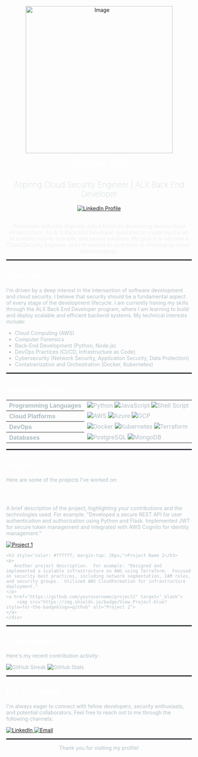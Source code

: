 <div align="center">
    <a href="https://github.com/SydneyGift">
        <img width="399" alt="Image" src="https://github.com/user-attachments/assets/04935bdd-7de4-48ae-a32d-bab11c91c5b3" />
    </a>
    <h1 style="color: #ffffff; margin-top: 10px;">Sydney Gift</h1>
    <h2 style="color: #b0bec5; font-weight: lighter;">Aspiring Cloud Security Engineer | ALX Back End Developer</h2>
    <a href="https://www.linkedin.com/in/sydney-gift?lipi=urn%3Ali%3Apage%3Ad_flagship3_profile_view_base_contact_details%3BA4UIJbE%2FR9GJOJiOZUhH1g%3D%3D" target="_blank">
        <img src="https://img.shields.io/badge/LinkedIn-%230077B5.svg?style=for-the-badge&logo=linkedin&logoColor=white" alt="LinkedIn Profile">
    </a>
   
</div>

<br>

<div align="center">
    <p style="color: #eeeeee; text-align: center; max-width: 600px;">
        Passionate software engineer with a focus on developing secure cloud infrastructure. An ALX Back End Developer dedicated to mastering the art of building robust, scalable, and secure solutions. My goal is to become a Cloud Security Engineer, and I'm excited to contribute to challenging cloud-based projects.
    </p>
</div>

<hr style="border: 1px solid #30363d;">

<h2 style="color: #ffffff;">About Me</h2>
<p style="color: #b0bec5;">
    I'm driven by a deep interest in the intersection of software development and cloud security. I believe that security should be a fundamental aspect of every stage of the development lifecycle. I am currently honing my skills through the ALX Back End Developer program, where I am learning to build and deploy scalable and efficient backend systems. My technical interests include:
</p>
<ul style="color: #b0bec5;">
    <li>Cloud Computing (AWS)</li>
    <li>Computer Forensics </li>
    <li>Back-End Development (Python, Node.js)</li>
    <li>DevOps Practices (CI/CD, Infrastructure as Code)</li>
    <li>Cybersecurity (Network Security, Application Security, Data Protection)</li>
    <li>Containerization and Orchestration (Docker, Kubernetes)</li>
</ul>

<hr style="border: 1px solid #30363d;">

<h2 style="color: #ffffff;">Technical Skills</h2>
<table style="width:100%; color: #b0bec5;">
  <tr>
    <th style="text-align:left">Programming Languages</th>
    <td>
        <img src="https://img.shields.io/badge/Python-3776AB?style=for-the-badge&logo=python&logoColor=white" alt="Python">
        <img src="https://img.shields.io/badge/JavaScript-F7DF1E?style=for-the-badge&logo=javascript&logoColor=black" alt="JavaScript">
        <img src="https://img.shields.io/badge/Shell_Script-121011?style=for-the-badge&logo=gnu-bash&logoColor=white" alt="Shell Script">
        </td>
  </tr>
  <tr>
    <th style="text-align:left">Cloud Platforms</th>
    <td>
        <img src="https://img.shields.io/badge/AWS-232F3E?style=for-the-badge&logo=amazon-aws&logoColor=white" alt="AWS">
        <img src="https://img.shields.io/badge/Azure-0078D7?style=for-the-badge&logo=microsoft-azure&logoColor=white" alt="Azure">
        <img src="https://img.shields.io/badge/GCP-4285F4?style=for-the-badge&logo=google-cloud&logoColor=white" alt="GCP">
    </td>
  </tr>
  <tr>
    <th style="text-align:left">DevOps</th>
    <td>
        <img src="https://img.shields.io/badge/Docker-2496ED?style=for-the-badge&logo=docker&logoColor=white" alt="Docker">
        <img src="https://img.shields.io/badge/Kubernetes-326DE6?style=for-the-badge&logo=kubernetes&logoColor=white" alt="Kubernetes">
        <img src="https://img.shields.io/badge/Terraform-7B42F0?style=for-the-badge&logo=terraform&logoColor=white" alt="Terraform">
    </td>
  </tr>
    <tr>
    <th style="text-align:left">Databases</th>
    <td>
        <img src="https://img.shields.io/badge/PostgreSQL-415493?style=for-the-badge&logo=postgresql&logoColor=white" alt="PostgreSQL">
        <img src="https://img.shields.io/badge/MongoDB-47A248?style=for-the-badge&logo=mongodb&logoColor=white" alt="MongoDB">
    </td>
  </tr>
</table>

<hr style="border: 1px solid #30363d;">

<h2 style="color: #ffffff;">Projects</h2>
<p style="color: #b0bec5;">
    Here are some of the projects I've worked on:
</p>
<div style="color: #b0bec5;">
    <h3 style="color: #ffffff;">Project Name 1</h3>
    <p>
        A brief description of the project, highlighting your contributions and the technologies used.  For example: "Developed a secure REST API for user authentication and authorization using Python and Flask. Implemented JWT for secure token management and integrated with AWS Cognito for identity management."
    </p>
    <a href="https://github.com/yourusername/project1" target="_blank">
        <img src="https://img.shields.io/badge/View_Project-blue?style=for-the-badge&logo=github" alt="Project 1">
    </a>

    <h3 style="color: #ffffff; margin-top: 20px;">Project Name 2</h3>
    <p>
       Another project description.  For example: "Designed and implemented a scalable infrastructure on AWS using Terraform.  Focused on security best practices, including network segmentation, IAM roles, and security groups.  Utilized AWS CloudFormation for infrastructure deployment."
    </p>
    <a href="https://github.com/yourusername/project2" target="_blank">
        <img src="https://img.shields.io/badge/View_Project-blue?style=for-the-badge&logo=github" alt="Project 2">
    </a>
    </div>

<hr style="border: 1px solid #30363d;">

<h2 style="color: #ffffff;">Contributions</h2>
<p style="color: #b0bec5;">
    Here's my recent contribution activity:
</p>
<div style="color: #b0bec5;">
  <img src="https://github-readme-streak-stats.herokuapp.com/?user=SydneyGift&theme=dark&hide_border=true" alt="GitHub Streak">
  <img src="https://github-readme-stats.vercel.app/api?username=SydneyGift&theme=dark&show_icons=true" alt="GitHub Stats">
</div>

<hr style="border: 1px solid #30363d;">

<h2 style="color: #ffffff;">Let's Connect</h2>
<p style="color: #b0bec5;">
    I'm always eager to connect with fellow developers, security enthusiasts, and potential collaborators. Feel free to reach out to me through the following channels:
</p>
<div style="color: #b0bec5;">
    <a href="https://www.linkedin.com/in/sydney-gift" target="_blank">
        <img src="https://img.shields.io/badge/LinkedIn-%230077B5.svg?style=for-the-badge&logo=linkedin&logoColor=white" alt="LinkedIn">
    </a>
    </a>
    <a href="mailto:sydgift01@gmail.com">
        <img src="https://img.shields.io/badge/Email-D14836?style=for-the-badge&logo=gmail&logoColor=white" alt="Email">
    </a>
    </div>

<hr style="border: 1px solid #30363d;">

<p style="color: #b0bec5; text-align: center;">
    Thank you for visiting my profile!
</p>
